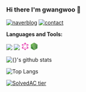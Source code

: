 ### Hi there I'm gwangwoo 👋

[![naverblog](https://img.shields.io/badge/naverblog-badge?style=flat-square&logo=Blogger&logoColor=white)](http://blog.naver.com/rhkddn5161)
[![contact](https://img.shields.io/badge/Hyundai?style=flat-square&logo=Hyundai&logoColor=white&color=blue&link=mailto:gguu@hyundai-ngv.com)](mailto:gguu@hyundai-ngv.com)

**Languages and Tools:**  

<code><img height="20" src="https://spring.io/images/OG-Spring.png"></code>
<code><img height="20" src="https://logos-download.com/wp-content/uploads/2016/10/Java_logo_icon.png"></code>
<code><img height="20" src="https://raw.githubusercontent.com/github/explore/5c058a388828bb5fde0bcafd4bc867b5bb3f26f3/topics/graphql/graphql.png"></code>
<code><img height="20" src="https://raw.githubusercontent.com/github/explore/80688e429a7d4ef2fca1e82350fe8e3517d3494d/topics/nodejs/nodejs.png"></code>  

![{}'s github stats](https://github-readme-stats.vercel.app/api?username=gwangwoo&show_icons=true&&theme=dracula&count_private=true)

![Top Langs](https://github-readme-stats.vercel.app/api/top-langs/?username=gwangwoo&layout=compact&hide=csharp)

[![SolvedAC tier](http://mazassumnida.wtf/api/v2/generate_badge?boj=gguu)](https://solved.ac/{})
